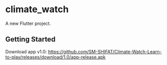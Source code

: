 # climate_watch

A new Flutter project.

## Getting Started

Download app v1.0: https://github.com/SM-SHIFAT/Climate-Watch-Learn-to-play/releases/download/1.0/app-release.apk
